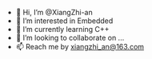 - 👋 Hi, I’m @XiangZhi-an
- 👀 I’m interested in Embedded
- 🌱 I’m currently learning C++
- 💞️ I’m looking to collaborate on ...
- 📫 Reach me by xiangzhi_an@163.com

<!---
XiangZhi-an/XiangZhi-an is a ✨ special ✨ repository because its `README.md` (this file) appears on your GitHub profile.
You can click the Preview link to take a look at your changes.
--->

